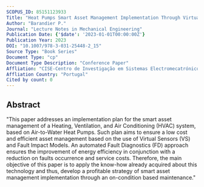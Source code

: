 ```yaml
---
SCOPUS_ID: 85151123933
Title: "Heat Pumps Smart Asset Management Implementation Through Virtual Sensors"
Author: "Barandier P."
Journal: "Lecture Notes in Mechanical Engineering"
Publication Date: {'$date': '2023-01-01T00:00:00Z'}
Publication Year: 2023
DOI: "10.1007/978-3-031-25448-2_15"
Source Type: "Book Series"
Document Type: "cp"
Document Type Description: "Conference Paper"
Affliation: "CISE-Centro de Investigação em Sistemas Electromecatrónicos"
Affliation Country: "Portugal"
Cited by count: 0
---
```


## Abstract
"This paper addresses an implementation plan for the smart asset management of a Heating, Ventilation, and Air Conditioning (HVAC) system, based on Air-to-Water Heat Pumps. Such plan aims to ensure a low cost and efficient asset management based on the use of Virtual Sensors (VS) and Fault Impact Models. An automated Fault Diagnostics (FD) approach ensures the improvement of energy efficiency in conjunction with a reduction on faults occurrence and service costs. Therefore, the main objective of this paper is to apply the know-how already acquired about this technology and thus, develop a profitable strategy of smart asset management implementation through an on-condition based maintenance."
